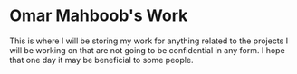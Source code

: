 # Omar Mahboob's Work

This is where I will be storing my work for anything related to the projects I will be working on that are not going to be confidential in any form. I hope that one day it may be beneficial to some people.
